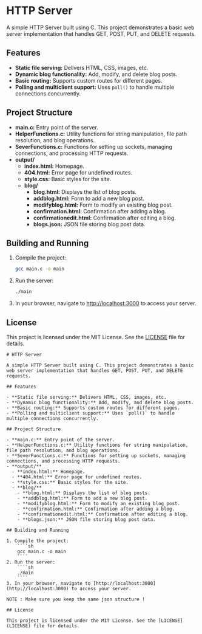 # HTTP Server

A simple HTTP Server built using C. This project demonstrates a basic web server implementation that handles GET, POST, PUT, and DELETE requests.

## Features

- **Static file serving:** Delivers HTML, CSS, images, etc.
- **Dynamic blog functionality:** Add, modify, and delete blog posts.
- **Basic routing:** Supports custom routes for different pages.
- **Polling and multiclient support:** Uses `poll()` to handle multiple connections concurrently.

## Project Structure

- **main.c:** Entry point of the server.
- **HelperFunctions.c:** Utility functions for string manipulation, file path resolution, and blog operations.
- **SeverFunctions.c:** Functions for setting up sockets, managing connections, and processing HTTP requests.
- **output/** 
  - **index.html:** Homepage.
  - **404.html:** Error page for undefined routes.
  - **style.css:** Basic styles for the site.
  - **blog/**
    - **blog.html:** Displays the list of blog posts.
    - **addblog.html:** Form to add a new blog post.
    - **modifyblog.html:** Form to modify an existing blog post.
    - **confirmation.html:** Confirmation after adding a blog.
    - **confirmationedit.html:** Confirmation after editing a blog.
    - **blogs.json:** JSON file storing blog post data.

## Building and Running

1. Compile the project:
    ````sh
    gcc main.c -o main
    ````
2. Run the server:
    ````sh
    ./main
    ````
3. In your browser, navigate to [http://localhost:3000](http://localhost:3000) to access your server.

## License

This project is licensed under the MIT License. See the [LICENSE](LICENSE) file for details.
```// filepath: /home/yassine/Desktop/Projects/HTTP Server/README.md
# HTTP Server

A simple HTTP Server built using C. This project demonstrates a basic web server implementation that handles GET, POST, PUT, and DELETE requests.

## Features

- **Static file serving:** Delivers HTML, CSS, images, etc.
- **Dynamic blog functionality:** Add, modify, and delete blog posts.
- **Basic routing:** Supports custom routes for different pages.
- **Polling and multiclient support:** Uses `poll()` to handle multiple connections concurrently.

## Project Structure

- **main.c:** Entry point of the server.
- **HelperFunctions.c:** Utility functions for string manipulation, file path resolution, and blog operations.
- **SeverFunctions.c:** Functions for setting up sockets, managing connections, and processing HTTP requests.
- **output/** 
  - **index.html:** Homepage.
  - **404.html:** Error page for undefined routes.
  - **style.css:** Basic styles for the site.
  - **blog/**
    - **blog.html:** Displays the list of blog posts.
    - **addblog.html:** Form to add a new blog post.
    - **modifyblog.html:** Form to modify an existing blog post.
    - **confirmation.html:** Confirmation after adding a blog.
    - **confirmationedit.html:** Confirmation after editing a blog.
    - **blogs.json:** JSON file storing blog post data.

## Building and Running

1. Compile the project:
    ````sh
    gcc main.c -o main
    ````
2. Run the server:
    ````sh
    ./main
    ````
3. In your browser, navigate to [http://localhost:3000](http://localhost:3000) to access your server.

NOTE : Make sure you keep the same json structure ! 

## License

This project is licensed under the MIT License. See the [LICENSE](LICENSE) file for details.